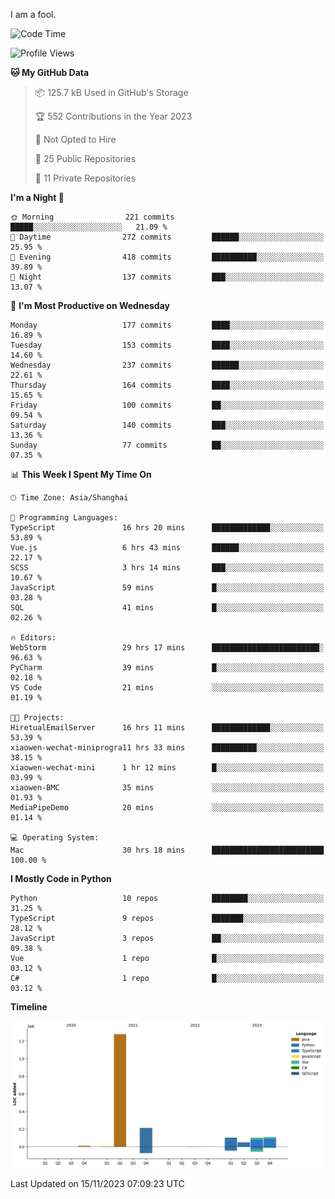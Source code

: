 I am a fool.

<!--START_SECTION:waka-->
![Code Time](http://img.shields.io/badge/Code%20Time-889%20hrs%2051%20mins-blue)

![Profile Views](http://img.shields.io/badge/Profile%20Views-4-blue)

**🐱 My GitHub Data** 

> 📦 125.7 kB Used in GitHub's Storage 
 > 
> 🏆 552 Contributions in the Year 2023
 > 
> 🚫 Not Opted to Hire
 > 
> 📜 25 Public Repositories 
 > 
> 🔑 11 Private Repositories 
 > 
**I'm a Night 🦉** 

```text
🌞 Morning                221 commits         █████░░░░░░░░░░░░░░░░░░░░   21.09 % 
🌆 Daytime                272 commits         ██████░░░░░░░░░░░░░░░░░░░   25.95 % 
🌃 Evening                418 commits         ██████████░░░░░░░░░░░░░░░   39.89 % 
🌙 Night                  137 commits         ███░░░░░░░░░░░░░░░░░░░░░░   13.07 % 
```
📅 **I'm Most Productive on Wednesday** 

```text
Monday                   177 commits         ████░░░░░░░░░░░░░░░░░░░░░   16.89 % 
Tuesday                  153 commits         ████░░░░░░░░░░░░░░░░░░░░░   14.60 % 
Wednesday                237 commits         ██████░░░░░░░░░░░░░░░░░░░   22.61 % 
Thursday                 164 commits         ████░░░░░░░░░░░░░░░░░░░░░   15.65 % 
Friday                   100 commits         ██░░░░░░░░░░░░░░░░░░░░░░░   09.54 % 
Saturday                 140 commits         ███░░░░░░░░░░░░░░░░░░░░░░   13.36 % 
Sunday                   77 commits          ██░░░░░░░░░░░░░░░░░░░░░░░   07.35 % 
```


📊 **This Week I Spent My Time On** 

```text
🕑︎ Time Zone: Asia/Shanghai

💬 Programming Languages: 
TypeScript               16 hrs 20 mins      █████████████░░░░░░░░░░░░   53.89 % 
Vue.js                   6 hrs 43 mins       ██████░░░░░░░░░░░░░░░░░░░   22.17 % 
SCSS                     3 hrs 14 mins       ███░░░░░░░░░░░░░░░░░░░░░░   10.67 % 
JavaScript               59 mins             █░░░░░░░░░░░░░░░░░░░░░░░░   03.28 % 
SQL                      41 mins             █░░░░░░░░░░░░░░░░░░░░░░░░   02.26 % 

🔥 Editors: 
WebStorm                 29 hrs 17 mins      ████████████████████████░   96.63 % 
PyCharm                  39 mins             █░░░░░░░░░░░░░░░░░░░░░░░░   02.18 % 
VS Code                  21 mins             ░░░░░░░░░░░░░░░░░░░░░░░░░   01.19 % 

🐱‍💻 Projects: 
HiretualEmailServer      16 hrs 11 mins      █████████████░░░░░░░░░░░░   53.39 % 
xiaowen-wechat-miniprogra11 hrs 33 mins      ██████████░░░░░░░░░░░░░░░   38.15 % 
xiaowen-wechat-mini      1 hr 12 mins        █░░░░░░░░░░░░░░░░░░░░░░░░   03.99 % 
xiaowen-BMC              35 mins             ░░░░░░░░░░░░░░░░░░░░░░░░░   01.93 % 
MediaPipeDemo            20 mins             ░░░░░░░░░░░░░░░░░░░░░░░░░   01.14 % 

💻 Operating System: 
Mac                      30 hrs 18 mins      █████████████████████████   100.00 % 
```

**I Mostly Code in Python** 

```text
Python                   10 repos            ████████░░░░░░░░░░░░░░░░░   31.25 % 
TypeScript               9 repos             ███████░░░░░░░░░░░░░░░░░░   28.12 % 
JavaScript               3 repos             ██░░░░░░░░░░░░░░░░░░░░░░░   09.38 % 
Vue                      1 repo              █░░░░░░░░░░░░░░░░░░░░░░░░   03.12 % 
C#                       1 repo              █░░░░░░░░░░░░░░░░░░░░░░░░   03.12 % 
```



**Timeline**

![Lines of Code chart](https://raw.githubusercontent.com/VeejaLiu/VeejaLiu/master/assets/bar_graph.png)


 Last Updated on 15/11/2023 07:09:23 UTC
<!--END_SECTION:waka-->
